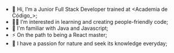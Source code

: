 - 👋 Hi, I’m a Junior Full Stack Developer trained at <Academia de Código_>;
- 🧚‍♀️ I’m interested in learning and creating people-friendly code;
- 🌱 I'm familiar with Java and Javascript;
- ⚡ On the path to being a React master;
- 🌳 I have a passion for nature and seek its knowledge everyday;
